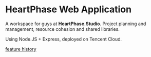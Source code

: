 # HeartPhase Web Application

A workspace for guys at **HeartPhase.Studio**.
Project planning and management, resource cohesion and shared libraries.

Using Node.JS + Express, deployed on Tencent Cloud.

[feature history](Notes.md)